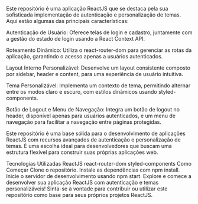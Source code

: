 
Este repositório é uma aplicação ReactJS que se destaca pela sua sofisticada implementação de autenticação e personalização de temas. Aqui estão algumas das principais características:

Autenticação de Usuário: Oferece telas de login e cadastro, juntamente com a gestão do estado de login usando a React Context API.

Roteamento Dinâmico: Utiliza o react-router-dom para gerenciar as rotas da aplicação, garantindo o acesso apenas a usuários autenticados.

Layout Interno Personalizável: Desenvolve um layout consistente composto por sidebar, header e content, para uma experiência de usuário intuitiva.

Tema Personalizável: Implementa um contexto de tema, permitindo alternar entre os modos claro e escuro, com estilos dinâmicos usando styled-components.

Botão de Logout e Menu de Navegação: Integra um botão de logout no header, disponível apenas para usuários autenticados, e um menu de navegação para facilitar a navegação entre páginas protegidas.

Este repositório é uma base sólida para o desenvolvimento de aplicações ReactJS com recursos avançados de autenticação e personalização de temas. É uma escolha ideal para desenvolvedores que buscam uma estrutura flexível para construir suas próprias aplicações web.

Tecnologias Utilizadas
ReactJS
react-router-dom
styled-components
Como Começar
Clone o repositório.
Instale as dependências com npm install.
Inicie o servidor de desenvolvimento usando npm start.
Explore e comece a desenvolver sua aplicação ReactJS com autenticação e temas personalizáveis!
Sinta-se à vontade para contribuir ou utilizar este repositório como base para seus próprios projetos ReactJS.
